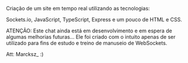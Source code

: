 Criação de um site em tempo real utilizando as tecnologias: 

Sockets.io, JavaScript, TypeScript, Express e um pouco de HTML e CSS.

ATENÇÃO: Este chat ainda está em desenvolvimento e em espera de algumas melhorias futuras... 
Ele foi criado com o intuito apenas de ser utilizado para fins de estudo e treino de manuseio
de WebSockets.

Att: Marcksz_ :)
